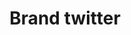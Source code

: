 ---
title: Brand twitter
tags: ["brand", "twitter", "social media", "tweets", "microblogging", "follow", "posts"]
icon: brand-twitter
svg: '<svg xmlns="http://www.w3.org/2000/svg" width="24" height="24" fill="none" viewBox="0 0 24 24" stroke-width="1.5" stroke-linecap="round" stroke-linejoin="round" stroke="currentColor"><path d="M21 4.85c-.9.443-1.782.623-2.7.896-1.009-1.145-2.505-1.208-3.942-.667C12.427 5.806 12 7.529 12 9.364c-2.92.075-5.521-1.262-7.2-3.618 0 0-3.764 6.723 3.6 9.95-1.685 1.127-3.365 1.888-5.4 1.808 2.977 1.631 6.222 2.192 9.03 1.372 4.63-1.351 7.36-5.722 7.334-10.397 0-.225 1.359-2.506 1.636-3.629Z"/></svg>'
---